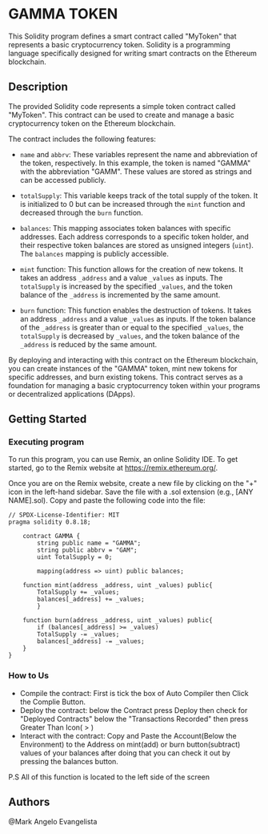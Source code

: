 # GAMMA TOKEN

This Solidity program defines a smart contract called "MyToken" that represents a basic cryptocurrency token. Solidity is a programming language specifically designed for writing smart contracts on the Ethereum blockchain.

## Description

The provided Solidity code represents a simple token contract called "MyToken". This contract can be used to create and manage a basic cryptocurrency token on the Ethereum blockchain. 

The contract includes the following features:

- `name` and `abbrv`: These variables represent the name and abbreviation of the token, respectively. In this example, the token is named "GAMMA" with the abbreviation "GAMM". These values are stored as strings and can be accessed publicly.

- `totalSupply`: This variable keeps track of the total supply of the token. It is initialized to 0 but can be increased through the `mint` function and decreased through the `burn` function.

- `balances`: This mapping associates token balances with specific addresses. Each address corresponds to a specific token holder, and their respective token balances are stored as unsigned integers (`uint`). The `balances` mapping is publicly accessible.

- `mint` function: This function allows for the creation of new tokens. It takes an address `_address` and a value `_values` as inputs. The `totalSupply` is increased by the specified `_values`, and the token balance of the `_address` is incremented by the same amount.

- `burn` function: This function enables the destruction of tokens. It takes an address `_address` and a value `_values` as inputs. If the token balance of the `_address` is greater than or equal to the specified `_values`, the `totalSupply` is decreased by `_values`, and the token balance of the `_address` is reduced by the same amount.

By deploying and interacting with this contract on the Ethereum blockchain, you can create instances of the "GAMMA" token, mint new tokens for specific addresses, and burn existing tokens. This contract serves as a foundation for managing a basic cryptocurrency token within your programs or decentralized applications (DApps).
## Getting Started

### Executing program
To run this program, you can use Remix, an online Solidity IDE. To get started, go to the Remix website at https://remix.ethereum.org/.

Once you are on the Remix website, create a new file by clicking on the "+" icon in the left-hand sidebar. Save the file with a .sol extension (e.g., [ANY NAME].sol). Copy and paste the following code into the file:
```
// SPDX-License-Identifier: MIT
pragma solidity 0.8.18;

    contract GAMMA {
        string public name = "GAMMA";
        string public abbrv = "GAM";
        uint TotalSupply = 0;

        mapping(address => uint) public balances;

    function mint(address _address, uint _values) public{
        TotalSupply += _values;
        balances[_address] += _values;
        }

    function burn(address _address, uint _values) public{
        if (balances[_address] >= _values)
        TotalSupply -= _values;
        balances[_address] -= _values;
    }
}   
```
### How to Us
- Compile the contract: First is tick the box of Auto Compiler then Click the Complie Button.
- Deploy the contract: below the Contract press Deploy then check for "Deployed Contracts" below the "Transactions Recorded" then press Greater Than Icon( > )
- Interact with the contract: Copy and Paste the Account(Below the Environment) to the Address on mint(add) or burn button(subtract) values of your balances after doing that you can check it out by pressing the balances button.

P.S All of this function is located to the left side of the screen
## Authors

@Mark Angelo Evangelista
